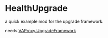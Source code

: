 # HealthUpgrade

a quick example mod for the upgrade framework.

needs [VAProxy.UpgradeFramework](https://github.com/tairasoul/VAProxy.UpgradeFramework)
